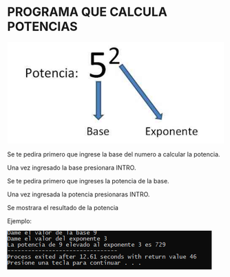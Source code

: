 # PROGRAMA QUE CALCULA POTENCIAS

![Ayuda](Partes-de-la-potencia.jpg)

Se te pedira primero que ingrese la base del numero a calcular la potencia.

Una vez ingresado la base presionara INTRO.

Se te pedira primero que ingreses la potencia de la base.

Una vez ingresada la potencia presionaras INTRO.

Se mostrara el resultado de la potencia

Ejemplo:

![Ejemplo](ejemplo.png)
